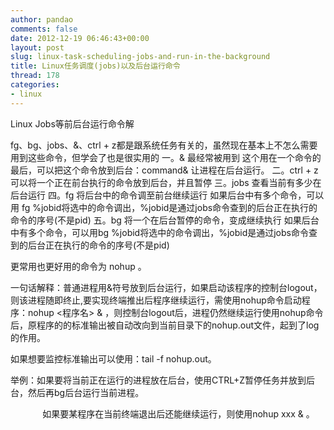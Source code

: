 ```yaml
---
author: pandao
comments: false
date: 2012-12-19 06:46:43+00:00
layout: post
slug: linux-task-scheduling-jobs-and-run-in-the-background
title: Linux任务调度(jobs)以及后台运行命令
thread: 178
categories:
- linux
---
```


Linux Jobs等前后台运行命令解

fg、bg、jobs、&、ctrl + z都是跟系统任务有关的，虽然现在基本上不怎么需要用到这些命令，但学会了也是很实用的
一。& 最经常被用到
这个用在一个命令的最后，可以把这个命令放到后台：command& 让进程在后台运行。
二。ctrl + z
可以将一个正在前台执行的命令放到后台，并且暂停
三。jobs
查看当前有多少在后台运行
四。fg
将后台中的命令调至前台继续运行
如果后台中有多个命令，可以用 fg %jobid将选中的命令调出，%jobid是通过jobs命令查到的后台正在执行的命令的序号(不是pid)
五。bg
将一个在后台暂停的命令，变成继续执行
如果后台中有多个命令，可以用bg %jobid将选中的命令调出，%jobid是通过jobs命令查到的后台正在执行的命令的序号(不是pid)

更常用也更好用的命令为 nohup 。

一句话解释：普通进程用&符号放到后台运行，如果启动该程序的控制台logout，则该进程随即终止,要实现终端推出后程序继续运行，需使用nohup命令启动程序：nohup <程序名> & ，则控制台logout后，进程仍然继续运行使用nohup命令后，原程序的的标准输出被自动改向到当前目录下的nohup.out文件，起到了log的作用。

如果想要监控标准输出可以使用：tail -f nohup.out。

举例：如果要将当前正在运行的进程放在后台，使用CTRL+Z暂停任务并放到后台，然后再bg后台运行当前进程。

             如果要某程序在当前终端退出后还能继续运行，则使用nohup xxx & 。
